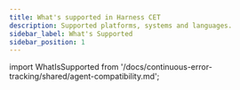 ```yaml
---
title: What's supported in Harness CET
description: Supported platforms, systems and languages.
sidebar_label: What's Supported
sidebar_position: 1
---
```


import WhatIsSupported from '/docs/continuous-error-tracking/shared/agent-compatibility.md';


<WhatIsSupported />
